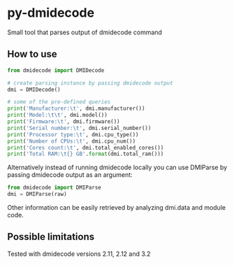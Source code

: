 # py-dmidecode

Small tool that parses output of dmidecode command

## How to use

```python
from dmidecode import DMIDecode

# create parsing instance by passing dmidecode output
dmi = DMIDecode()

# some of the pre-defined queries
print('Manufacturer:\t', dmi.manufacturer())
print('Model:\t\t', dmi.model())
print('Firmware:\t', dmi.firmware())
print('Serial number:\t', dmi.serial_number())
print('Processor type:\t', dmi.cpu_type())
print('Number of CPUs:\t', dmi.cpu_num())
print('Cores count:\t', dmi.total_enabled_cores())
print('Total RAM:\t{} GB'.format(dmi.total_ram()))
```

Alternatively instead of running dmidecode locally you can use DMIParse by passing dmidecode output as an argument:

```python
from dmidecode import DMIParse
dmi = DMIParse(raw)
```

Other information can be easily retrieved by analyzing dmi.data and module code.

## Possible limitations

Tested with dmidecode versions 2.11, 2.12 and 3.2
